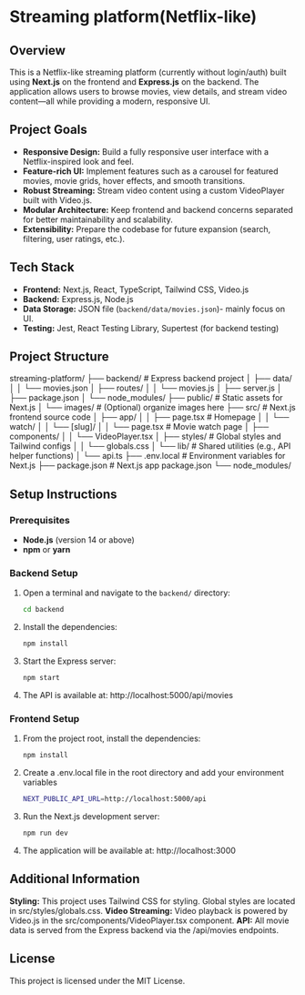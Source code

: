 # Streaming platform(Netflix-like)

## Overview

This is a Netflix-like streaming platform (currently without login/auth) built using **Next.js** on the frontend and **Express.js** on the backend. The application allows users to browse movies, view details, and stream video content—all while providing a modern, responsive UI.

## Project Goals

- **Responsive Design:** Build a fully responsive user interface with a Netflix-inspired look and feel.
- **Feature-rich UI:** Implement features such as a carousel for featured movies, movie grids, hover effects, and smooth transitions.
- **Robust Streaming:** Stream video content using a custom VideoPlayer built with Video.js.
- **Modular Architecture:** Keep frontend and backend concerns separated for better maintainability and scalability.
- **Extensibility:** Prepare the codebase for future expansion (search, filtering, user ratings, etc.).

## Tech Stack

- **Frontend:** Next.js, React, TypeScript, Tailwind CSS, Video.js
- **Backend:** Express.js, Node.js
- **Data Storage:** JSON file (`backend/data/movies.json`)- mainly focus on UI.
- **Testing:** Jest, React Testing Library, Supertest (for backend testing)

## Project Structure

streaming-platform/
├── backend/ # Express backend project
│ ├── data/
│ │ └── movies.json
│ ├── routes/
│ │ └── movies.js
│ ├── server.js
│ ├── package.json
│ └── node_modules/
├── public/ # Static assets for Next.js
│ └── images/ # (Optional) organize images here
├── src/ # Next.js frontend source code
│ ├── app/
│ │ ├── page.tsx # Homepage
│ │ └── watch/
│ │ └── [slug]/
│ │ └── page.tsx # Movie watch page
│ ├── components/
│ │ └── VideoPlayer.tsx
│ ├── styles/ # Global styles and Tailwind configs
│ │ └── globals.css
│ └── lib/ # Shared utilities (e.g., API helper functions)
│ └── api.ts
├── .env.local # Environment variables for Next.js
├── package.json # Next.js app package.json
└── node_modules/

## Setup Instructions

### Prerequisites

- **Node.js** (version 14 or above)
- **npm** or **yarn**

### Backend Setup

1. Open a terminal and navigate to the `backend/` directory:
   ```bash
   cd backend
   ```
2. Install the dependencies:
   ```bash
   npm install
   ```
3. Start the Express server:
   ```bash
   npm start
   ```
4. The API is available at: http://localhost:5000/api/movies

### Frontend Setup

1. From the project root, install the dependencies:
   ```bash
   npm install
   ```
2. Create a .env.local file in the root directory and add your environment variables
   ```bash
   NEXT_PUBLIC_API_URL=http://localhost:5000/api
   ```
3. Run the Next.js development server:
   ```bash
   npm run dev
   ```
4. The application will be available at: http://localhost:3000

## Additional Information

**Styling:** This project uses Tailwind CSS for styling. Global styles are located in src/styles/globals.css.
**Video Streaming:** Video playback is powered by Video.js in the src/components/VideoPlayer.tsx component.
**API:** All movie data is served from the Express backend via the /api/movies endpoints.

## License

This project is licensed under the MIT License.
